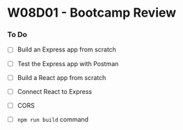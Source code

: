 # W08D01 - Bootcamp Review

### To Do
- [ ] Build an Express app from scratch
- [ ] Test the Express app with Postman
- [ ] Build a React app from scratch
- [ ] Connect React to Express
- [ ] CORS
- [ ] `npm run build` command
















